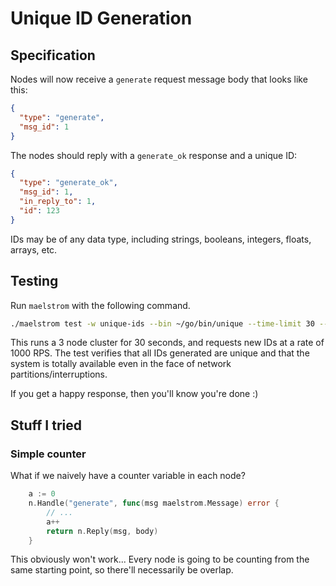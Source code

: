 # Unique ID Generation

## Specification

Nodes will now receive a `generate` request message body that looks like this:

```json
{
  "type": "generate",
  "msg_id": 1
}
```

The nodes should reply with a `generate_ok` response and a unique ID:

```json
{
  "type": "generate_ok",
  "msg_id": 1,
  "in_reply_to": 1,
  "id": 123
}
```

IDs may be of any data type, including strings, booleans, integers, floats,
arrays, etc.

## Testing

Run `maelstrom` with the following command.

```sh
./maelstrom test -w unique-ids --bin ~/go/bin/unique --time-limit 30 --rate 1000 --node-count 3 --availability total --nemesis partition
```

This runs a 3 node cluster for 30 seconds, and requests new IDs at a rate of
1000 RPS. The test verifies that all IDs generated are unique and that the system
is totally available even in the face of network partitions/interruptions.

If you get a happy response, then you'll know you're done :)

## Stuff I tried

### Simple counter

What if we naively have a counter variable in each node?

```go
    a := 0
	n.Handle("generate", func(msg maelstrom.Message) error {
        // ...
		a++
		return n.Reply(msg, body)
    }
```

This obviously won't work... Every node is going to be counting from the same
starting point, so there'll necessarily be overlap.
